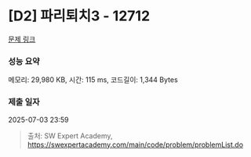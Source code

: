 # [D2] 파리퇴치3 - 12712 

[문제 링크](https://swexpertacademy.com/main/code/problem/problemDetail.do?contestProbId=AXuARWAqDkQDFARa) 

### 성능 요약

메모리: 29,980 KB, 시간: 115 ms, 코드길이: 1,344 Bytes

### 제출 일자

2025-07-03 23:59



> 출처: SW Expert Academy, https://swexpertacademy.com/main/code/problem/problemList.do